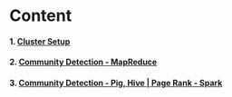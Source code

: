 # Content

#### 1. [Cluster Setup](https://github.com/DA1OOO/Big-Data-Systems-and-Information-Processing/blob/main/1.ClusterSetup/ClusterSetup.md)

#### 2. [Community Detection - MapReduce](https://github.com/DA1OOO/Big-Data-Systems-and-Information-Processing/blob/main/2.CommuityDetection/CommunityDetection.md)

#### 3. [Community Detection - Pig, Hive | Page Rank - Spark](https://github.com/DA1OOO/Big-Data-Systems-and-Information-Processing/blob/main/3.PigHiveSpark/PigHiveDetection-SparkPageRank.md)

